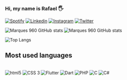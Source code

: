 ### Hi, my name is Rafael 🖐️

[![Spotify](https://img.shields.io/badge/Spotify-1ED760?&style=for-the-badge&logo=spotify&logoColor=white)](https://open.spotify.com/user/rl43uqvglbpyvd4kpj8iuk3e2) 
[![Linkedin](https://img.shields.io/badge/LinkedIn-0077B5?style=for-the-badge&logo=linkedin&logoColor=white)](https://www.linkedin.com/in/rafael-marques-69b559177/)
[![Instagram](https://img.shields.io/badge/Instagram-E4405F?style=for-the-badge&logo=instagram&logoColor=white)](https://instagram.com/rafael_marques960)
[![Twitter](https://img.shields.io/badge/Twitter-1DA1F2?style=for-the-badge&logo=twitter&logoColor=white)](https://twitter.com/marquess960)


![Marques 960 GitHub stats](https://github-readme-stats.vercel.app/api?username=marques960&show_icons=true&theme=radical)
![Marques 960 GitHub stats](https://github-readme-stats.vercel.app/api?username=marques960&show_icons=true&theme=radical)

![Top Langs](https://github-readme-stats.vercel.app/api/top-langs/?username=marques960&layout=compact)

## Most used languages
<div style="display: inline_block"><br/>
  <img align="center" alt="html5" src="https://img.shields.io/badge/HTML5-E34F26?style=for-the-badge&logo=html5&logoColor=white" />
  <img align="center" alt="CSS 3" src="https://img.shields.io/badge/CSS3-1572B6?style=for-the-badge&logo=css3&logoColor=white" />
  <img align="center" alt="Flutter" src="https://img.shields.io/badge/Flutter-02569B?style=for-the-badge&logo=flutter&logoColor=white" />
  <img align="center" alt="Dart" src="https://img.shields.io/badge/Dart-0175C2?style=for-the-badge&logo=dart&logoColor=white" />
  <img align="center" alt="PHP" src="https://img.shields.io/badge/PHP-777BB4?style=for-the-badge&logo=php&logoColor=white" />
  <img align="center" alt="C" src="https://img.shields.io/badge/C-00599C?style=for-the-badge&logo=c&logoColor=white" />
  <img align="center" alt="C#" src="https://img.shields.io/badge/C%23-239120?style=for-the-badge&logo=c-sharp&logoColor=white" />
</div>
